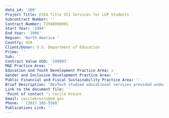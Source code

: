 ```yaml
---
data_id: '109'
Project Title: ESEA Title VII Services for LEP Students
Subcontract Number: ''
Contract Number: T2940090001
Start Year: '1994'
End Year: '1996'
Region: 'North America '
Country: USA
Client/Donor: U.S. Department of Education
Prime: ''
Sub: ''
Contract Value USD: '299893'
M&E Practice Area: ''
Education and Youth Development Practice Area: x
Gender and Inclusive Development Practice Area: ''
Public Financial and Fiscal Sustainability Practice Area: ''
Brief Description: "DevTech studied educational services provided under Title VII of the Elementary and Secondary Education Act (ESEA) for the funding of local educational agencies that assist secondary school limited English proficient (LEP) students. DevTech conducted a comprehensive literature review concerning the geographic location and educational and social needs of LEP secondary school students and reviewed the ESEA Title VII-funded grants for schools with 10 or more LEP secondary school students.\r\n\r\nIn its final report, DevTech provided recommendations based on findings of the study to assist the Department of Education in improving programs and services offered to secondary school LEP students."
Link to the document file: ''
'Point of contact ': Cecile Kreins
Email: cecilekreins@ed.gov
Phone: ' (202) 205-5568'
Publications Link: ''
---
```

